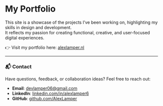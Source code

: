 # My Portfolio

This site is a showcase of the projects I’ve been working on, highlighting my skills in design and development.  
It reflects my passion for creating functional, creative, and user-focused digital experiences.  

👉 Visit my portfolio here: [alexlamper.nl](https://alexlamper.nl/)

---

### 📬 Contact

Have questions, feedback, or collaboration ideas? Feel free to reach out:  

- **Email**: [devlamper06@gmail.com](mailto:devlamper06@gmail.com)  
- **LinkedIn**: [linkedin.com/in/alexlamper6](https://linkedin.com/in/alexlamper6)  
- **GitHub**: [github.com/AlexLamper](https://github.com/AlexLamper)  
